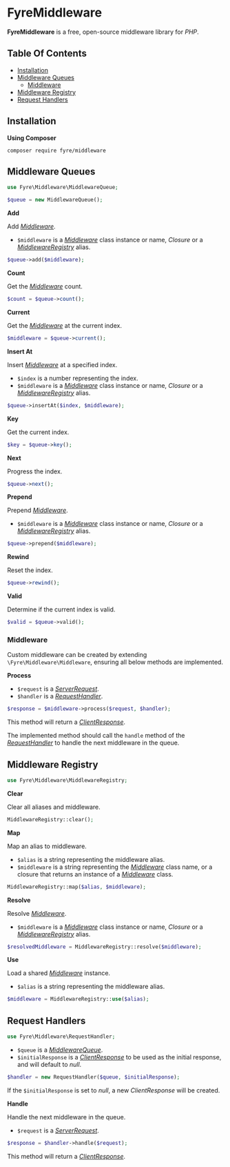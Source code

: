 # FyreMiddleware

**FyreMiddleware** is a free, open-source middleware library for *PHP*.


## Table Of Contents
- [Installation](#installation)
- [Middleware Queues](#middleware-queues)
    - [Middleware](#middleware)
- [Middleware Registry](#middleware-registry)
- [Request Handlers](#request-handlers)



## Installation

**Using Composer**

```
composer require fyre/middleware
```


## Middleware Queues

```php
use Fyre\Middleware\MiddlewareQueue;
```

```php
$queue = new MiddlewareQueue();
```

**Add**

Add [*Middleware*](#middleware).

- `$middleware` is a [*Middleware*](#middleware) class instance or name, *Closure* or a [*MiddlewareRegistry*](#middleware-registry) alias.

```php
$queue->add($middleware);
```

**Count**

Get the [*Middleware*](#middleware) count.

```php
$count = $queue->count();
```

**Current**

Get the [*Middleware*](#middleware) at the current index.

```php
$middleware = $queue->current();
```

**Insert At**

Insert [*Middleware*](#middleware) at a specified index.

- `$index` is a number representing the index.
- `$middleware` is a [*Middleware*](#middleware) class instance or name, *Closure* or a [*MiddlewareRegistry*](#middleware-registry) alias.

```php
$queue->insertAt($index, $middleware);
```

**Key**

Get the current index.

```php
$key = $queue->key();
```

**Next**

Progress the index.

```php
$queue->next();
```

**Prepend**

Prepend [*Middleware*](#middleware).

- `$middleware` is a [*Middleware*](#middleware) class instance or name, *Closure* or a [*MiddlewareRegistry*](#middleware-registry) alias.

```php
$queue->prepend($middleware);
```

**Rewind**

Reset the index.

```php
$queue->rewind();
```

**Valid**

Determine if the current index is valid.

```php
$valid = $queue->valid();
```


### Middleware

Custom middleware can be created by extending `\Fyre\Middleware\Middleware`, ensuring all below methods are implemented.

**Process**

- `$request` is a [*ServerRequest*](https://github.com/elusivecodes/FyreServer#server-requests).
- `$handler` is a [*RequestHandler*](#request-handlers).

```php
$response = $middleware->process($request, $handler);
```

This method will return a [*ClientResponse*](https://github.com/elusivecodes/FyreServer#client-responses).

The implemented method should call the `handle` method of the [*RequestHandler*](#request-handlers) to handle the next middleware in the queue.


## Middleware Registry

```php
use Fyre\Middleware\MiddlewareRegistry;
```

**Clear**

Clear all aliases and middleware.

```php
MiddlewareRegistry::clear();
```

**Map**

Map an alias to middleware.

- `$alias` is a string representing the middleware alias.
- `$middleware` is a string representing the [*Middleware*](#middleware) class name, or a closure that returns an instance of a [*Middleware*](middleware) class.

```php
MiddlewareRegistry::map($alias, $middleware);
```

**Resolve**

Resolve [*Middleware*](#middleware).

- `$middleware` is a [*Middleware*](#middleware) class instance or name, *Closure* or a [*MiddlewareRegistry*](#middleware-registry) alias.

```php
$resolvedMiddleware = MiddlewareRegistry::resolve($middleware);
```

**Use**

Load a shared [*Middleware*](#middleware) instance.

- `$alias` is a string representing the middleware alias.

```php
$middleware = MiddlewareRegistry::use($alias);
```


## Request Handlers

```php
use Fyre\Middleware\RequestHandler;
```

- `$queue` is a [*MiddlewareQueue*](#middleware-queues).
- `$initialResponse` is a [*ClientResponse*](https://github.com/elusivecodes/FyreServer#client-responses) to be used as the initial response, and will default to *null*.

```php
$handler = new RequestHandler($queue, $initialResponse);
```

If the `$initialResponse` is set to *null*, a new *ClientResponse* will be created.

**Handle**

Handle the next middleware in the queue.

- `$request` is a [*ServerRequest*](https://github.com/elusivecodes/FyreServer#server-requests).

```php
$response = $handler->handle($request);
```

This method will return a [*ClientResponse*](https://github.com/elusivecodes/FyreServer#client-responses).